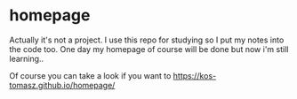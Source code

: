 # homepage
Actually it's not a project. I use this repo for studying so I put my notes into the code too. One day my homepage of course will be done but now i'm still learning..

Of course you can take a look if you want to
https://kos-tomasz.github.io/homepage/
